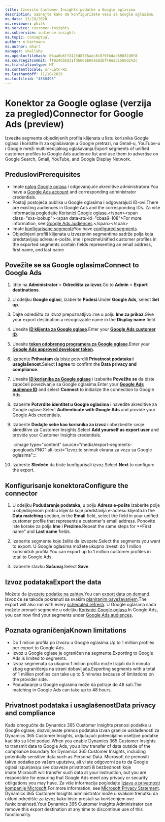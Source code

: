 ```yaml
---
title: Izvezite Customer Insights podatke u Google oglasima
description: Saznajte kako da konfigurišete vezu sa Google oglasima.
ms.date: 11/18/2020
ms.reviewer: philk
ms.service: customer-insights
ms.subservice: audience-insights
ms.topic: conceptual
author: m-hartmann
ms.author: mhart
manager: shellyha
ms.openlocfilehash: 06aa0b6ff3125d8735adc8c8f9f6dad69087d9f8
ms.sourcegitcommit: ff824bbbd31fd666ab0da682bf48ea31580d242c
ms.translationtype: HT
ms.contentlocale: sr-Latn-RS
ms.lasthandoff: 11/18/2020
ms.locfileid: "4568493"
---
```

# <a name="connector-for-google-ads-preview"></a><span data-ttu-id="cbaa9-103">Konektor za Google oglase (verzija za pregled)</span><span class="sxs-lookup"><span data-stu-id="cbaa9-103">Connector for Google Ads (preview)</span></span>

<span data-ttu-id="cbaa9-104">Izvezite segmente objedinjenih profila klijenata u listu korisnika Google oglasa i koristite ih za oglašavanje u Google pretrazi, na Gmail-u, YouTube-u i Google mreži multimedijalnog oglašavanja.</span><span class="sxs-lookup"><span data-stu-id="cbaa9-104">Export segments of unified customer profiles to Google Ads audience list and use them to advertise on Google Search, Gmail, YouTube, and Google Display Network.</span></span> 

## <a name="prerequisites"></a><span data-ttu-id="cbaa9-105">Preduslovi</span><span class="sxs-lookup"><span data-stu-id="cbaa9-105">Prerequisites</span></span>

-   <span data-ttu-id="cbaa9-106">Imate [nalog Google oglasa](https://ads.google.com/) i odgovarajuće akreditive administratora.</span><span class="sxs-lookup"><span data-stu-id="cbaa9-106">You have a [Google Ads account](https://ads.google.com/) and corresponding administrator credentials.</span></span>
-   <span data-ttu-id="cbaa9-107">Postoji postojeća publika u Google oglasima i odgovarajući ID-ovi.</span><span class="sxs-lookup"><span data-stu-id="cbaa9-107">There are existing audiences in Google Ads and the corresponding IDs.</span></span> <span data-ttu-id="cbaa9-108">Za više informacija pogledajte [Korisnici Google oglasa](https://support.google.com/google-ads/answer/7558048?hl=en#:~:text=Audience%20lists%20is%20a%20section,Display%20Network%20through%20remarketing%20campaigns.).</span><span class="sxs-lookup"><span data-stu-id="cbaa9-108">For more information, see [Google Ads audiences](https://support.google.com/google-ads/answer/7558048?hl=en#:~:text=Audience%20lists%20is%20a%20section,Display%20Network%20through%20remarketing%20campaigns.).</span></span>
-   <span data-ttu-id="cbaa9-109">Imate [konfigurisane segmente](segments.md)</span><span class="sxs-lookup"><span data-stu-id="cbaa9-109">You have [configured segments](segments.md)</span></span>
-   <span data-ttu-id="cbaa9-110">Objedinjeni profili klijenata u izvezenim segmentima sadrže polja koja predstavljaju adresu e-pošte, ime i prezime</span><span class="sxs-lookup"><span data-stu-id="cbaa9-110">Unified customer profiles in the exported segments contain fields representing an email address, first name, and last name</span></span>

## <a name="connect-to-google-ads"></a><span data-ttu-id="cbaa9-111">Povežite se sa Google oglasima</span><span class="sxs-lookup"><span data-stu-id="cbaa9-111">Connect to Google Ads</span></span>

1. <span data-ttu-id="cbaa9-112">Idite na **Administrator** > **Odredišta za izvoz**.</span><span class="sxs-lookup"><span data-stu-id="cbaa9-112">Go to **Admin** > **Export destinations**.</span></span>

1. <span data-ttu-id="cbaa9-113">U odeljku **Google oglasi**, izaberite **Podesi**.</span><span class="sxs-lookup"><span data-stu-id="cbaa9-113">Under **Google Ads**, select **Set up**.</span></span>

1. <span data-ttu-id="cbaa9-114">Dajte odredištu za izvoz prepoznatljivo ime u polju **Ime za prikaz**.</span><span class="sxs-lookup"><span data-stu-id="cbaa9-114">Give your export destination a recognizable name in the **Display name** field.</span></span>

1. <span data-ttu-id="cbaa9-115">Unesite **[ID klijenta za Google oglase](https://support.google.com/google-ads/answer/1704344)**.</span><span class="sxs-lookup"><span data-stu-id="cbaa9-115">Enter your **[Google Ads customer ID](https://support.google.com/google-ads/answer/1704344)**.</span></span>

1. <span data-ttu-id="cbaa9-116">Unesite **[token odobrenog programera za Google oglase](https://developers.google.com/google-ads/api/docs/first-call/dev-token)**.</span><span class="sxs-lookup"><span data-stu-id="cbaa9-116">Enter your **[Google Ads approved developer token](https://developers.google.com/google-ads/api/docs/first-call/dev-token)**.</span></span>

1. <span data-ttu-id="cbaa9-117">Izaberite **Prihvatam** da biste potvrdili **Privatnost podataka i usaglašenost**.</span><span class="sxs-lookup"><span data-stu-id="cbaa9-117">Select **I agree** to confirm the **Data privacy and compliance**.</span></span>

1. <span data-ttu-id="cbaa9-118">Unesite **[ID korisnika za Google oglase](https://support.google.com/google-ads/answer/7558048?hl=en#:~:text=Audience%20lists%20is%20a%20section,Display%20Network%20through%20remarketing%20campaigns.)** i izaberite **Povežite se** da biste započeli povezivanje sa Google oglasima.</span><span class="sxs-lookup"><span data-stu-id="cbaa9-118">Enter your **[Google Ads audience ID](https://support.google.com/google-ads/answer/7558048?hl=en#:~:text=Audience%20lists%20is%20a%20section,Display%20Network%20through%20remarketing%20campaigns.)** and select **Connect** to initialize the connection to Google Ads.</span></span>

1. <span data-ttu-id="cbaa9-119">Izaberite **Potvrdite identitet u Google oglasima** i navedite akreditive za Google oglase.</span><span class="sxs-lookup"><span data-stu-id="cbaa9-119">Select **Authenticate with Google Ads** and provide your Google Ads credentials.</span></span>

1. <span data-ttu-id="cbaa9-120">Izaberite **Dodajte sebe kao korisnika za izvoz** i obezbedite svoje akreditive za Customer Insights.</span><span class="sxs-lookup"><span data-stu-id="cbaa9-120">Select **Add yourself as export user** and provide your Customer Insights credentials.</span></span>

   :::image type="content" source="media/export-segments-googleads.PNG" alt-text="Izvezite snimak ekrana za vezu sa Google oglasima":::

1. <span data-ttu-id="cbaa9-122">Izaberite **Sledeće** da biste konfigurisali izvoz.</span><span class="sxs-lookup"><span data-stu-id="cbaa9-122">Select **Next** to configure the export.</span></span>

## <a name="configure-the-connector"></a><span data-ttu-id="cbaa9-123">Konfigurisanje konektora</span><span class="sxs-lookup"><span data-stu-id="cbaa9-123">Configure the connector</span></span>

1. <span data-ttu-id="cbaa9-124">U odeljku **Podudaranje podataka**, u polju **Adresa e-pošte** izaberite polje u objedinjenom profilu klijenta koje predstavlja e-adresu klijenta.</span><span class="sxs-lookup"><span data-stu-id="cbaa9-124">In the **Data matching** section, in the **Email** field, select the field in your unified customer profile that represents a customer's email address.</span></span> <span data-ttu-id="cbaa9-125">Ponovite iste korake za polja **Ime** i **Prezime**.</span><span class="sxs-lookup"><span data-stu-id="cbaa9-125">Repeat the same steps for \*\*First name" and **Last name** fields.</span></span>

1. <span data-ttu-id="cbaa9-126">Izaberite segmente koje želite da izvezete.</span><span class="sxs-lookup"><span data-stu-id="cbaa9-126">Select the segments you want to export.</span></span> <span data-ttu-id="cbaa9-127">U Google oglasima možete ukupno izvesti do 1 milion korisničkih profila.</span><span class="sxs-lookup"><span data-stu-id="cbaa9-127">You can export up to 1 million customer profiles in total to Google Ads.</span></span>

1. <span data-ttu-id="cbaa9-128">Izaberite stavku **Sačuvaj**.</span><span class="sxs-lookup"><span data-stu-id="cbaa9-128">Select **Save**.</span></span>

## <a name="export-the-data"></a><span data-ttu-id="cbaa9-129">Izvoz podataka</span><span class="sxs-lookup"><span data-stu-id="cbaa9-129">Export the data</span></span>

<span data-ttu-id="cbaa9-130">Možete da [izvezete podatke na zahtev](export-destinations.md).</span><span class="sxs-lookup"><span data-stu-id="cbaa9-130">You can [export data on demand](export-destinations.md).</span></span> <span data-ttu-id="cbaa9-131">Izvoz će se takođe pokrenuti sa svakim [planiranim osvežavanjem](system.md#schedule-tab).</span><span class="sxs-lookup"><span data-stu-id="cbaa9-131">The export will also run with every [scheduled refresh](system.md#schedule-tab).</span></span> <span data-ttu-id="cbaa9-132">U Google oglasima sada možete pronaći segmente u odeljku [Korisnici Google oglasa](https://support.google.com/google-ads/answer/7558048?hl=en/).</span><span class="sxs-lookup"><span data-stu-id="cbaa9-132">In Google Ads, you can now find your segments under [Google Ads audiences](https://support.google.com/google-ads/answer/7558048?hl=en/).</span></span>

## <a name="known-limitations"></a><span data-ttu-id="cbaa9-133">Poznata ograničenja</span><span class="sxs-lookup"><span data-stu-id="cbaa9-133">Known limitations</span></span>

- <span data-ttu-id="cbaa9-134">Do 1 milion profila po izvozu u Google oglasima.</span><span class="sxs-lookup"><span data-stu-id="cbaa9-134">Up to 1 million profiles per export to Google Ads.</span></span>
- <span data-ttu-id="cbaa9-135">Izvoz u Google oglase je ograničen na segmente.</span><span class="sxs-lookup"><span data-stu-id="cbaa9-135">Exporting to Google Ads is limited to segments.</span></span>
- <span data-ttu-id="cbaa9-136">Izvoz segmenata sa ukupno 1 milion profila može trajati do 5 minuta zbog ograničenja na strani dobavljača.</span><span class="sxs-lookup"><span data-stu-id="cbaa9-136">Exporting segments with a total of 1 million profiles can take up to 5 minutes because of limitations on the provider side.</span></span> 
- <span data-ttu-id="cbaa9-137">Podudaranje u Google oglasima može da potraje do 48 sati.</span><span class="sxs-lookup"><span data-stu-id="cbaa9-137">The matching in Google Ads can take up to 48 hours.</span></span>

## <a name="data-privacy-and-compliance"></a><span data-ttu-id="cbaa9-138">Privatnost podataka i usaglašenost</span><span class="sxs-lookup"><span data-stu-id="cbaa9-138">Data privacy and compliance</span></span>

<span data-ttu-id="cbaa9-139">Kada omogućite da Dynamics 365 Customer Insights prenosi podatke u Google oglase, dozvoljavate prenos podataka izvan granice usklađenosti za Dynamics 365 Customer Insights, uključujući potencijalno osetljive podatke kao što su lični podaci.</span><span class="sxs-lookup"><span data-stu-id="cbaa9-139">When you enable Dynamics 365 Customer Insights to transmit data to Google Ads, you allow transfer of data outside of the compliance boundary for Dynamics 365 Customer Insights, including potentially sensitive data such as Personal Data.</span></span> <span data-ttu-id="cbaa9-140">Microsoft će prenositi takve podatke po vašem uputstvu, ali vi ste odgovorni za to da Google oglasi ispunjavaju sve obaveze privatnosti ili bezbednosti koje imate.</span><span class="sxs-lookup"><span data-stu-id="cbaa9-140">Microsoft will transfer such data at your instruction, but you are responsible for ensuring that Google Ads meet any privacy or security obligations you may have.</span></span> <span data-ttu-id="cbaa9-141">Za više informacija pogledajte [Izjavu o privatnosti kompanije Microsoft](https://go.microsoft.com/fwlink/?linkid=396732).</span><span class="sxs-lookup"><span data-stu-id="cbaa9-141">For more information, see [Microsoft Privacy Statement](https://go.microsoft.com/fwlink/?linkid=396732).</span></span>
<span data-ttu-id="cbaa9-142">Dynamics 365 Customer Insights administrator može u svakom trenutku da ukloni odredište za izvoz kako biste prestali sa korišćenjem ove funkcionalnosti.</span><span class="sxs-lookup"><span data-stu-id="cbaa9-142">Your Dynamics 365 Customer Insights Administrator can remove this export destination at any time to discontinue use of this functionality.</span></span>
